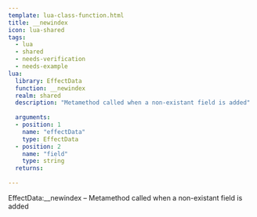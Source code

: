 ```yaml
---
template: lua-class-function.html
title: __newindex
icon: lua-shared
tags:
  - lua
  - shared
  - needs-verification
  - needs-example
lua:
  library: EffectData
  function: __newindex
  realm: shared
  description: "Metamethod called when a non-existant field is added"
  
  arguments:
  - position: 1
    name: "effectData"
    type: EffectData
  - position: 2
    name: "field"
    type: string
  returns:
    
---
```


<div class="lua__search__keywords">
EffectData:__newindex &#x2013; Metamethod called when a non-existant field is added
</div>
